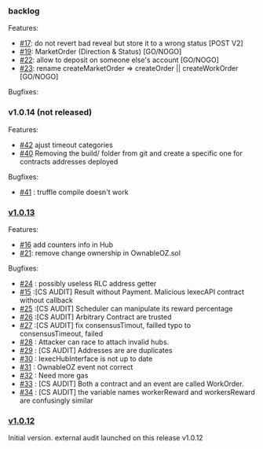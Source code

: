 

### backlog
Features:
 * [#17](https://github.com/iExecBlockchainComputing/PoCo/issues/17): do not revert bad reveal but store it to a wrong status            [POST V2]
 * [#19](https://github.com/iExecBlockchainComputing/PoCo/issues/19): MarketOrder (Direction & Status)                                   [GO/NOGO]
 * [#22](https://github.com/iExecBlockchainComputing/PoCo/issues/22): allow to deposit on someone else's account                         [GO/NOGO]
 * [#23](https://github.com/iExecBlockchainComputing/PoCo/issues/23): rename createMarketOrder => createOrder || createWorkOrder         [GO/NOGO]

Bugfixes:


### v1.0.14 (not released)

Features:
 * [#42](https://github.com/iExecBlockchainComputing/PoCo/issues/42) ajust timeout categories
 * [#40](https://github.com/iExecBlockchainComputing/PoCo/issues/40)  Removing the build/ folder from git and create a specific one for contracts addresses deployed

 Bugfixes:
 * [#41](https://github.com/iExecBlockchainComputing/PoCo/issues/41) : truffle compile doesn't work


### [v1.0.13](https://github.com/iExecBlockchainComputing/PoCo/releases/tag/v1.0.13)

Features:
 * [#16](https://github.com/iExecBlockchainComputing/PoCo/issues/16) add counters info in Hub
 * [#21](https://github.com/iExecBlockchainComputing/PoCo/issues/21): remove change ownership in OwnableOZ.sol   

Bugfixes:
* [#24](https://github.com/iExecBlockchainComputing/PoCo/issues/24) : possibly useless RLC address getter
* [#15](https://github.com/iExecBlockchainComputing/PoCo/issues/15) :[CS AUDIT] Result without Payment. Malicious IexecAPI contract without callback
* [#25](https://github.com/iExecBlockchainComputing/PoCo/issues/25) :[CS AUDIT] Scheduler can manipulate its reward percentage
* [#26](https://github.com/iExecBlockchainComputing/PoCo/issues/26) :[CS AUDIT] Arbitrary Contract are trusted
* [#27](https://github.com/iExecBlockchainComputing/PoCo/issues/27) :[CS AUDIT] fix consensusTimout, failled typo to consensusTimeout, failed
* [#28](https://github.com/iExecBlockchainComputing/PoCo/issues/28) : Attacker can race to attach invalid hubs.
* [#29](https://github.com/iExecBlockchainComputing/PoCo/issues/29) : [CS AUDIT] Addresses are are duplicates
* [#30](https://github.com/iExecBlockchainComputing/PoCo/issues/30) : IexecHubInterface is not up to date
* [#31](https://github.com/iExecBlockchainComputing/PoCo/issues/31) : OwnableOZ event not correct
* [#32](https://github.com/iExecBlockchainComputing/PoCo/issues/32) : Need more gas
* [#33](https://github.com/iExecBlockchainComputing/PoCo/issues/33) : [CS AUDIT] Both a contract and an event are called WorkOrder.
* [#34](https://github.com/iExecBlockchainComputing/PoCo/issues/34) : [CS AUDIT] the variable names workerReward and workersReward are confusingly similar


### [v1.0.12](https://github.com/iExecBlockchainComputing/PoCo/releases/tag/v1.0.12)
Initial version. external audit launched on this release v1.0.12
